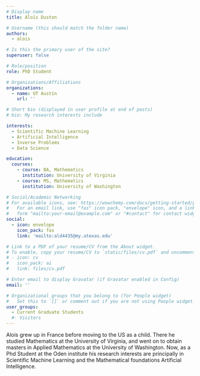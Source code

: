 ```yaml
---
# Display name
title: Aloïs Duston

# Username (this should match the folder name)
authors:
  - alois

# Is this the primary user of the site?
superuser: false

# Role/position
role: PhD Student

# Organizations/Affiliations
organizations:
  - name: UT Austin
    url: ''

# Short bio (displayed in user profile at end of posts)
# bio: My research interests include 

interests:
  - Scientific Machine Learning
  - Artificial Intelligence
  - Inverse Problems
  - Data Science

education:
  courses:
    - course: BA, Mathematics
      institution: University of Virginia
	- course: MS, Mathematics
	  institution: University of Washington

# Social/Academic Networking
# For available icons, see: https://wowchemy.com/docs/getting-started/page-builder/#icons
#   For an email link, use "fas" icon pack, "envelope" icon, and a link in the
#   form "mailto:your-email@example.com" or "#contact" for contact widget.
social:
  - icon: envelope
    icon_pack: fas
    link: 'mailto:ald4435@my.utexas.edu'

# Link to a PDF of your resume/CV from the About widget.
# To enable, copy your resume/CV to `static/files/cv.pdf` and uncomment the lines below.
# - icon: cv
#   icon_pack: ai
#   link: files/cv.pdf

# Enter email to display Gravatar (if Gravatar enabled in Config)
email: ''

# Organizational groups that you belong to (for People widget)
#   Set this to `[]` or comment out if you are not using People widget.
user_groups:
  - Current Graduate Students
  #- Visitors
---
```


Alois grew up in France before moving to the US as a child. There he studied Mathematics at the  University of Virginia, and went on to obtain masters in Applied Mathematics at the University of Washington. Now, as a Phd Student at the Oden institute his research interests are principally in Scientific Machine Learning and the Mathematical foundations Artificial Intelligence.
